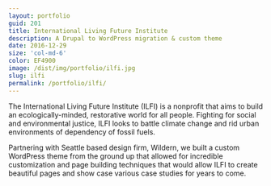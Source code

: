 ```yaml
---
layout: portfolio
guid: 201
title: International Living Future Institute
description: A Drupal to WordPress migration & custom theme
date: 2016-12-29
size: 'col-md-6'
color: EF4900
image: /dist/img/portfolio/ilfi.jpg
slug: ilfi
permalink: /portfolio/ilfi/
---
```


The International Living Future Institute (ILFI) is a nonprofit that aims to build an ecologically-minded, restorative world for all people. Fighting for social and environmental justice, ILFI looks to battle climate change and rid urban environments of dependency of fossil fuels.

Partnering with Seattle based design firm, Wildern, we built a custom WordPress theme from the ground up that allowed for incredible customization and page building techniques that would allow ILFI to create beautiful pages and show case various case studies for years to come.
